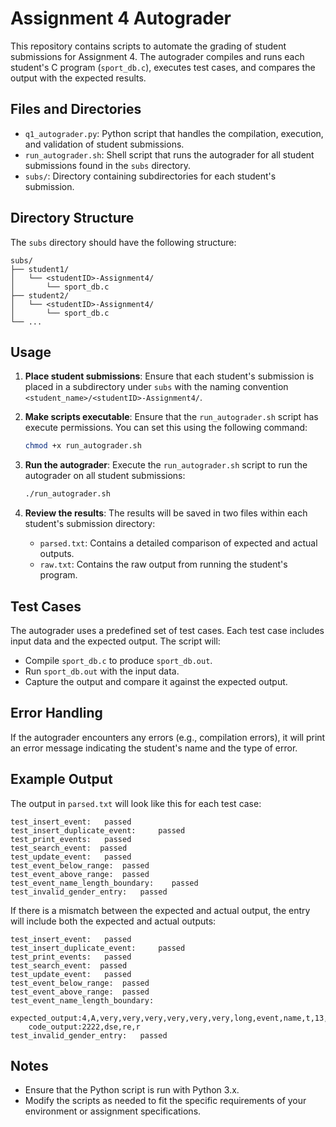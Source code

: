 # Assignment 4 Autograder

This repository contains scripts to automate the grading of student submissions for Assignment 4. The autograder compiles and runs each student's C program (`sport_db.c`), executes test cases, and compares the output with the expected results.

## Files and Directories

- `q1_autograder.py`: Python script that handles the compilation, execution, and validation of student submissions.
- `run_autograder.sh`: Shell script that runs the autograder for all student submissions found in the `subs` directory.
- `subs/`: Directory containing subdirectories for each student's submission.

## Directory Structure

The `subs` directory should have the following structure:
```
subs/
├── student1/
│   └── <studentID>-Assignment4/
│       └── sport_db.c
├── student2/
│   └── <studentID>-Assignment4/
│       └── sport_db.c
└── ...
```


## Usage

1. **Place student submissions**: Ensure that each student's submission is placed in a subdirectory under `subs` with the naming convention `<student_name>/<studentID>-Assignment4/`.

2. **Make scripts executable**: Ensure that the `run_autograder.sh` script has execute permissions. You can set this using the following command:
    ```bash
    chmod +x run_autograder.sh
    ```

3. **Run the autograder**: Execute the `run_autograder.sh` script to run the autograder on all student submissions:
    ```bash
    ./run_autograder.sh
    ```

4. **Review the results**: The results will be saved in two files within each student's submission directory:
    - `parsed.txt`: Contains a detailed comparison of expected and actual outputs.
    - `raw.txt`: Contains the raw output from running the student's program.

## Test Cases

The autograder uses a predefined set of test cases. Each test case includes input data and the expected output. The script will:

- Compile `sport_db.c` to produce `sport_db.out`.
- Run `sport_db.out` with the input data.
- Capture the output and compare it against the expected output.

## Error Handling

If the autograder encounters any errors (e.g., compilation errors), it will print an error message indicating the student's name and the type of error.

## Example Output

The output in `parsed.txt` will look like this for each test case:
```
test_insert_event:	 passed
test_insert_duplicate_event:	 passed
test_print_events:	 passed
test_search_event:  passed
test_update_event:	 passed
test_event_below_range:	 passed
test_event_above_range:	 passed
test_event_name_length_boundary:    passed
test_invalid_gender_entry:	 passed

```
If there is a mismatch between the expected and actual output, the entry will include both the expected and actual outputs:
```
test_insert_event:	 passed
test_insert_duplicate_event:	 passed
test_print_events:	 passed
test_search_event:  passed
test_update_event:	 passed
test_event_below_range:	 passed
test_event_above_range:	 passed
test_event_name_length_boundary:
	expected_output:4,A,very,very,very,very,very,very,long,event,name,t,13,M
	code_output:2222,dse,re,r
test_invalid_gender_entry:	 passed
```

## Notes

- Ensure that the Python script is run with Python 3.x.
- Modify the scripts as needed to fit the specific requirements of your environment or assignment specifications.

